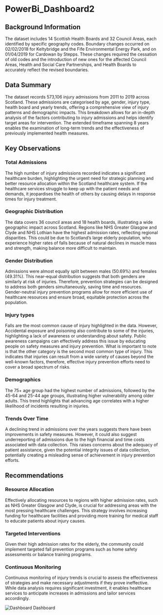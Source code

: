 # PowerBi_Dashboard2

## Background Information
The dataset includes 14 Scottish Health Boards and 32 Council Areas, each identified by specific geography codes. Boundary changes occurred on 02/02/2018 for Keltybridge and the Fife Environmental Energy Park, and on 01/04/2019 for Cardowan by Stepps. These changes required the cessation of old codes and the introduction of new ones for the affected Council Areas, Health and Social Care Partnerships, and Health Boards to accurately reflect the revised boundaries.

## Data Summary
The dataset records 573,106 injury admissions from 2011 to 2019 across Scotland. These admissions are categorised by age, gender, injury type, health board and yearly trends, offering a comprehensive view of injury patterns and demographic impacts. This breakdown allows for an in-depth analysis of the factors contributing to injury admissions and helps identify target areas for intervention. The extended timeframe spanning 8 years enables the examination of long-term trends and the effectiveness of previously implemented health measures.

## Key Observations

### Total Admissions
The high number of injury admissions recorded indicates a significant healthcare burden, highlighting the urgent need for strategic planning and better resource allocation within the Scotland healthcare system. If the healthcare services struggle to keep up with the patient needs and demands, it jeopardises the health of others by causing delays in response times for injury treatment.

### Geographic Distribution
The data covers 36 council areas and 18 health boards, illustrating a wide geographic impact across Scotland.  Regions like NHS Greater Glasgow and Clyde and NHS Lothian have the highest admission rates, reflecting regional disparities. This could be due to Scotland’s large elderly population, who experience higher rates of falls because of natural declines in muscle mass and strength, making balance more difficult to maintain.

### Gender Distribution
Admissions were almost equally split between males (50.69%) and females (49.31%). This near-equal distribution suggests that both genders are similarly at risk of injuries. Therefore, prevention strategies can be designed to address both genders simultaneously, saving time and resources.  Gender-neutral injury prevention programs allow for more efficient use of healthcare resources and ensure broad, equitable protection across the population.

### Injury types
Falls are the most common cause of injury highlighted in the data. However, Accidental exposure and poisoning also contribute to some of the injuries, highlighting a lack of awareness or understanding about safety. Public awareness campaigns can effectively address this issue by educating people on safety measures and injury prevention. What is important to note is that the other category is the second most common type of injury. This indicates that injuries can result from a wide variety of causes beyond the well-known factors, therefore, effective injury prevention efforts need to cover a broad spectrum of risks.

### Demographics
The 75+ age group had the highest number of admissions, followed by the 45-64 and 25-44 age groups, illustrating higher vulnerability among older adults. This trend highlights that advancing age correlates with a higher likelihood of incidents resulting in injuries.

### Trends Over Time
A declining trend in admissions over the years suggests there have been improvements in safety measures. However, it could also suggest underreporting of admissions due to the high financial and time costs associated with data collection. This raises concerns about the adequacy of patient assistance, given the potential integrity issues of data collection, potentially creating a misleading sense of achievement in injury prevention efforts.

## Recommendations

### Resource Allocation
Effectively allocating resources to regions with higher admission rates, such as NHS Greater Glasgow and Clyde, is crucial for addressing areas with the most pressing healthcare challenges. This strategy involves increasing funding for healthcare facilities and providing more training for medical staff to educate patients about injury causes.

### Targeted Interventions
Given their high admission rates for the elderly, the community could implement targeted fall prevention programs such as home safety assessments or balance training programs.

### Continuous Monitoring
Continuous monitoring of injury trends is crucial to assess the effectiveness of strategies and make necessary adjustments if they prove ineffective. While data analysis requires significant investment, it enables healthcare services to anticipate increases in admissions and tailor services accordingly.

![Dashboard](https://github.com/Mojm4321/PowerBi_Dashboard2/blob/main/Screenshots/Screenshot%202024-07-13%20114325.png)
Dashboard